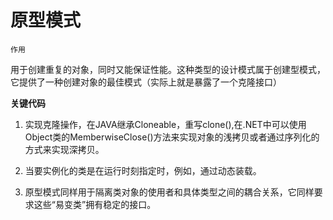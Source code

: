 # 原型模式

`作用`

用于创建重复的对象，同时又能保证性能。这种类型的设计模式属于创建型模式，它提供了一种创建对象的最佳模式（实际上就是暴露了一个克隆接口）

**关键代码**

1. 实现克隆操作，在JAVA继承Cloneable，重写clone(),在.NET中可以使用Object类的MemberwiseClose()方法来实现对象的浅拷贝或者通过序列化的方式来实现深拷贝。

2. 当要实例化的类是在运行时刻指定时，例如，通过动态装载。
3. 原型模式同样用于隔离类对象的使用者和具体类型之间的耦合关系，它同样要求这些“易变类”拥有稳定的接口。

